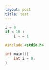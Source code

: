 ```yaml
---
layout: post
title: test
---
```

```python
i = 0
if < 10 :
    i + = 1
```

```c
#include <stdio.h>

int main(){
    int i = 0;
}
```